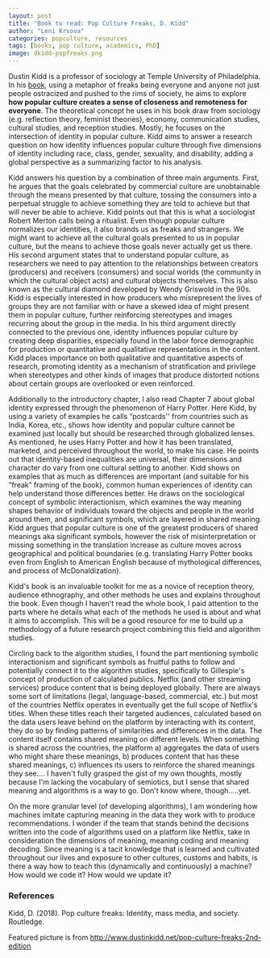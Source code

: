 ```yaml
---
layout: post
title: "Book to read: Pop Culture Freaks, D. Kidd"
author: "Leni Krsova"
categories: popculture, resources
tags: [books, pop culture, academics, PhD]
image: dkidd-popfreaks.png
---
```

Dustin Kidd is a professor of sociology at Temple University of Philadelphia. In his <a href="http://www.dustinkidd.net/pop-culture-freaks-2nd-edition">book</a>, using a metaphor of freaks being everyone and anyone not just people ostracized and pushed to the rims of society, he aims to explore **how popular culture creates a sense of closeness and remoteness for everyone**. The theoretical concept he uses in his book draw from sociology (e.g. reflection theory, feminist theories), economy, communication studies, cultural studies, and reception studies. Mostly, he focuses on the intersection of identity in popular culture. Kidd aims to answer a research question on how identity influences popular culture through five dimensions of identity including race, class, gender, sexuality, and disability, adding a global perspective as a summarizing factor to his analysis.

Kidd answers his question by a combination of three main arguments. First, he argues that the goals celebrated by commercial culture are unobtainable through the means presented by that culture, tossing the consumers into a perpetual struggle to achieve something they are told to achieve but that will never be able to achieve. Kidd points out that this is what a sociologist Robert Merton calls being a ritualist. Even though popular culture normalizes our identities, it also brands us as freaks and strangers. We might want to achieve all the cultural goals presented to us in popular culture, but the means to achieve those goals never actually get us there. His second argument states that to understand popular culture, as researchers we need to pay attention to the relationships between creators (producers) and receivers (consumers) and social worlds (the community in which the cultural object acts) and cultural objects themselves. This is also known as the cultural diamond developed by Wendy Griswold in the 90s. Kidd is especially interested in how producers who misrepresent the lives of groups they are not familiar with or have a skewed idea of might present them in popular culture, further reinforcing stereotypes and images recurring about the group in the media. In his third argument directly connected to the previous one, identity influences popular culture by creating deep disparities, especially found in the labor force demographic for production or quantitative and qualitative representations in the content. Kidd places importance on both qualitative and quantitative aspects of research, promoting identity as a mechanism of stratification and privilege when stereotypes and other kinds of images that produce distorted notions about certain groups are overlooked or even reinforced. 

Additionally to the introductory chapter, I also read Chapter 7 about global identity expressed through the phenomenon of Harry Potter. Here Kidd, by using a variety of examples he calls “postcards'' from countries such as India, Korea, etc., shows how identity and popular culture cannot be examined just locally but should be researched through globalized lenses. As mentioned, he uses Harry Potter and how it has been translated, marketed, and perceived throughout the world, to make his case. He points out that identity-based inequalities are universal, their dimensions and character do vary from one cultural setting to another. Kidd shows on examples that as much as differences are important (and suitable for his “freak” framing of the book), common human experiences of identity can help understand those differences better. He draws on the sociological concept of symbolic interactionism, which examines the way meaning shapes behavior of individuals toward the objects and people in the world around them, and significant symbols, which are layered in shared meaning. Kidd argues that popular culture is one of the greatest producers of shared meanings aka significant symbols, however the risk of misinterpretation or missing something in the translation increase as culture moves across geographical and political boundaries (e.g. translating Harry Potter books even from English to American English because of mythological differences, and process of McDonaldization).

Kidd's book is an invaluable toolkit for me as a novice of reception theory, audience ethnography, and other methods he uses and explains throughout the book. Even though I haven't read the whole book, I paid attention to the parts where he details what each of the methods he used is about and what it aims to accomplish. This will be a good resource for me to build up a methodology of a future research project combining this field and algorithm studies.

Circling back to the algorithm studies, I found the part mentioning symbolic interactionism and significant symbols as fruitful paths to follow and potentially connect it to the algorithm studies, specifically to Gillespie's concept of production of calculated publics. Netflix (and other streaming services) produce content that is being deployed globally. There are always some sort of limitations (legal, language-based, commercial, etc.) but most of the countries Netflix operates in eventually get the full scope of Netflix's titles. When these titles reach their targeted audiences, calculated based on the data users leave behind on the platform by interacting with its content, they do so by finding patterns of similarities and differences in the data. The content itself contains shared meaning on different levels. When something is shared across the countries, the platform a) aggregates the data of users who might share these meanings, b) produces content that has these shared meanings, c) influences its users to reinforce the shared meanings they see…. I haven't fully grasped the gist of my own thoughts, mostly because I'm lacking the vocabulary of semiotics, but I sense that shared meaning and algorithms is a way to go. Don't know where, though…..yet.

On the more granular level (of developing algorithms), I am wondering how machines imitate capturing meaning in the data they work with to produce recommendations. I wonder if the team that stands behind the decisions written into the code of algorithms used on a platform like Netflix, take in consideration the dimensions of meaning, meaning coding and meaning decoding. Since meaning is a tacit knowledge that is learned and cultivated throughout our lives and exposure to other cultures, customs and habits, is there a way how to teach this (dynamically and continuously) a machine? How would we code it? How would we update it?

### References
Kidd, D. (2018). Pop culture freaks: Identity, mass media, and society. Routledge.

Featured picture is from http://www.dustinkidd.net/pop-culture-freaks-2nd-edition
